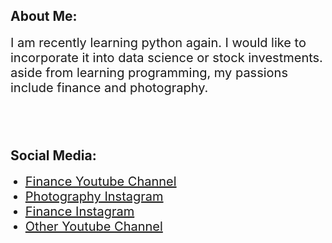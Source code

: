 <h2>About Me:</h2>
<p><span style="font-size: 20px;">I am recently learning python again. I would like to incorporate it into data science or stock investments. aside from learning programming, my passions include finance and photography.</span></p>
<h2><br></h2>
<h2>Social Media:</h2>
<ul>
    <li style="font-size: 20px;"><a href="https://www.youtube.com/channel/UCw-d1MWiu7c5F42afsodrKQ" rel="noopener noreferrer" target="_blank">Finance Youtube Channel</a></li>
    <li style="font-size: 20px;"><a href="https://www.instagram.com/rdao.photo/">Photography Instagram</a></li>
    <li style="font-size: 20px;"><a href="https://www.instagram.com/rd.fin/">Finance Instagram</a></li>
    <li style="font-size: 20px;"><a href="http://Youtube Channel">Other Youtube Channel</a></li>
</ul>
<p><br></p>
